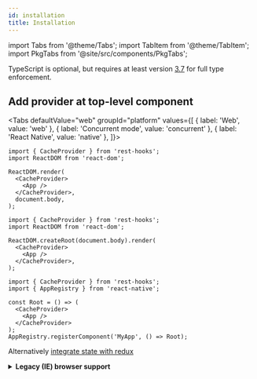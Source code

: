 ```yaml
---
id: installation
title: Installation
---
```


import Tabs from '@theme/Tabs';
import TabItem from '@theme/TabItem';
import PkgTabs from '@site/src/components/PkgTabs';

<PkgTabs pkgs="rest-hooks @rest-hooks/rest @rest-hooks/test" />

TypeScript is optional, but requires at least version [3.7](https://www.typescriptlang.org/docs/handbook/release-notes/typescript-3-7.html#more-recursive-type-aliases) for full type enforcement.

## Add provider at top-level component


<Tabs
defaultValue="web"
groupId="platform"
values={[
{ label: 'Web', value: 'web' },
{ label: 'Concurrent mode', value: 'concurrent' },
{ label: 'React Native', value: 'native' },
]}>
<TabItem value="web">

```tsx title="/index.tsx"
import { CacheProvider } from 'rest-hooks';
import ReactDOM from 'react-dom';

ReactDOM.render(
  <CacheProvider>
    <App />
  </CacheProvider>,
  document.body,
);
```

</TabItem>

  <TabItem value="concurrent">

```tsx title="/index.tsx"
import { CacheProvider } from 'rest-hooks';
import ReactDOM from 'react-dom';

ReactDOM.createRoot(document.body).render(
  <CacheProvider>
    <App />
  </CacheProvider>,
);
```

</TabItem>

  <TabItem value="native">

```tsx title="/index.tsx"
import { CacheProvider } from 'rest-hooks';
import { AppRegistry } from 'react-native';

const Root = () => (
  <CacheProvider>
    <App />
  </CacheProvider>
);
AppRegistry.registerComponent('MyApp', () => Root);
```

</TabItem>
</Tabs>

Alternatively [integrate state with redux](../guides/redux.md)

<details><summary><b>Legacy (IE) browser support</b></summary>

If you see `Uncaught TypeError: Class constructor Resource cannot be invoked without 'new'`,
follow the instructions to [add legacy browser support to packages](../guides/legacy-browser)

</details>
